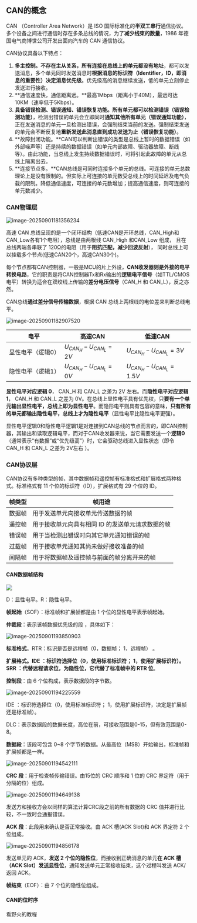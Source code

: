## CAN的概念

CAN （Controller Area Network）是 ISO 国际标准化的**半双工串行**通信协议。  多个设备之间进行通信时存在多条总线的情况，为了**减少线束的数量**，1986 年德国电气商博世公司开发出面向汽车的 CAN 通信协议。

CAN协议具备以下特点：

1. **多主控制。**不存在主从关系，所有连接在总线上的单元都**没有地址**，都可以发送消息，多个单元同时发送消息时**根据消息的标识符（Identifier，ID，即消息的重要性）决定消息优先级**。优先级高的消息继续发送，低的单元立刻停止发送进行接收。
2. **通信速度快，通信距离远。**最高1Mbps（距离小于40M），最远可达10KM（速率低于5Kbps）。
3. **具备错误检测、错误通知、错误恢复功能。**所有单元都可以**检测错误（错误检测功能）**，检测出错误的单元会立即同时**通知其他所有单元（错误通知功能）**，正在发送消息的单元一旦检测出错误，会强制结束当前的发送。强制结束发送的单元会不断反复地**重新发送此消息直到成功发送为止（错误恢复功能）**。  
4. **故障封闭功能。**CAN可以判断出错误的类型是总线上暂时的数据错误（如外部噪声等）还是持续的数据错误（如单元内部故障、驱动器故障、断线等）。由此功能，当总线上发生持续数据错误时，可将引起此故障的单元从总线上隔离出去。  
5. **连接节点多。**CAN总线是可同时连接多个单元的总线。可连接的单元总数理论上是没有限制的。但实际上可连接的单元数受总线上的时间延迟及电气负载的限制。降低通信速度，可连接的单元数增加；提高通信速度，则可连接的单元数减少。  



### CAN物理层

![image-20250901181356234](./assets/image-20250901181356234.png)

高速 CAN 总线呈现的是一个闭环结构（低速CAN是开环总线，CAN_High和CAN_Low各有1个电阻），总线是由两根线 CAN_High 和CAN_Low 组成， 且在总线两端各串联了 120Ω的电阻（用于**阻抗匹配，减少回波反射**）， 同时总线上可以挂载多个节点(低速CAN20个，高速CAN30个)。  

每个节点都有CAN控制器，一般是MCU的片上外设，**CAN收发器则是外接的电平转换电路**，它的职责是将CAN控制器Tx和Rx输出的**逻辑电平信号**（如TTL/CMOS电平）转换为适合在双绞线上传输的**差分电压信号**（CAN_H 和 CAN_L），反之亦然。

CAN总线**通过差分信号传输数据**，根据 CAN 总线上两根线的电位差来判断总线电平。

![image-20250901182907520](./assets/image-20250901182907520.png)

| 电平              | 高速CAN                  | 低速CAN                    |
| ----------------- | ------------------------ | -------------------------- |
| 显性电平（逻辑0） | $U_{CAN_H}-U_{CAN_L}=2V$ | $U_{CAN_H}-U_{CAN_L}=3V$   |
| 隐性电平（逻辑1） | $U_{CAN_H}-U_{CAN_L}=0V$ | $U_{CAN_H}-U_{CAN_L}=1.5V$ |

**显性电平对应逻辑 0**， CAN_H 和 CAN_L 之差为 2V 左右。而**隐性电平对应逻辑 1**， CAN_H 和 CAN_L 之差为 0V。在总线上显性电平具有优先权，只**要有一个单元输出显性电平，总线上即为显性电平**。而隐形电平则具有包容的意味，**只有所有的单元都输出隐性电平，总线上才为隐性电平**（显性电平比隐性电平更强）。  

显性电平逻辑0和隐性电平逻辑1是对连接到CAN总线的节点而言的，即CAN控制器，其输出和读取逻辑电平，而对于CAN收发器来说，当它需要发送一个**逻辑0**（通常表示“有数据”或“优先级高”）时，它会驱动总线进入显性状态（即令CAN_H 和 CAN_L 之差为 2V左右 ）。

### CAN协议层

CAN协议有多种类型的帧，其中数据帧和遥控帧有标准格式和扩展格式两种格式。标准格式有 11 个位的标识符（ID），扩展格式有 29 个位的 ID。  

| 帧类型 | 帧用途                                           |
| ------ | ------------------------------------------------ |
| 数据帧 | 用于发送单元向接收单元传送数据的帧               |
| 遥控帧 | 用于接收单元向具有相同 ID 的发送单元请求数据的帧 |
| 错误帧 | 用于当检测出错误时向其它单元通知错误的帧         |
| 过载帧 | 用于接收单元通知其尚未做好接收准备的帧           |
| 间隔帧 | 用于将数据帧及遥控帧与前面的帧分离开来的帧       |

#### CAN数据帧结构

![](./assets/image-20250901193520335.png)

D：显性电平。R：隐性电平。

**帧起始**（SOF）：标准帧和扩展帧都是由 1 个位的显性电平表示帧起始。

**仲裁段**：表示该帧数据优先级的段 ，具体如下：

![image-20250901193850903](./assets/image-20250901193850903.png)

**标准格式**。RTR：标识是否是远程帧（0，数据帧； 1，远程帧） 。

**扩展格式。**IDE ：标识符选择位（0，使用标准标识符； 1，使用扩展标识符）。 SRR ：代替远程请求位，为隐性位，它**代替了标准帧中的 RTR 位**。  

**控制段**：由 6 个位构成，表示数据段的字节数。  

![image-20250901194225559](./assets/image-20250901194225559.png)

IDE ：标识符选择位（0，使用标准标识符； 1，使用扩展标识符，决定是扩展帧还是标准帧）。

DLC：表示数据段的数据长度，高位在前，可接收范围是0-15，但有效范围是0-8。

**数据段**：该段可包含 0~8 个字节的数据。从最高位（MSB）开始输出，标准帧和扩展帧都是一样。  

![image-20250901194542111](./assets/image-20250901194542111.png)

**CRC 段**：用于检查帧传输错误。由15位的 CRC 顺序和 1 位的 CRC 界定符（用于分隔的位）组成。

![image-20250901194649138](./assets/image-20250901194649138.png)

发送方和接收方会以同样的算法计算CRC段之前的所有数据的 CRC 值并进行比较，不一致时会通报错误。  

**ACK 段**：此段用来确认是否正常接收。由 ACK 槽(ACK Slot)和 ACK 界定符 2 个位组成。 

![image-20250901194856178](./assets/image-20250901194856178.png)

发送单元的 ACK，**发送 2 个位的隐性位**，而接收到正确消息的单元**在 ACK 槽（ACK Slot）发送显性位**，通知发送单元正常接收结束，这个过程叫发送 ACK/返回 ACK。  

**帧结束**（EOF）：由 7 个位的隐性位组成。   

#### CAN的位时序

看野火的教程